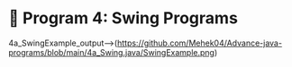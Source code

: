 # 📌 Program 4: Swing Programs

4a_SwingExample_output-->(https://github.com/Mehek04/Advance-java-programs/blob/main/4a_Swing.java/SwingExample.png)

